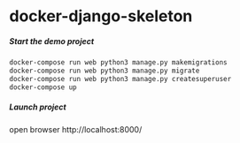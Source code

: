 # docker-django-skeleton

##### Start the demo project
```bash
docker-compose run web python3 manage.py makemigrations
docker-compose run web python3 manage.py migrate
docker-compose run web python3 manage.py createsuperuser
docker-compose up
```

##### Launch project

open browser http://localhost:8000/
